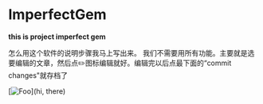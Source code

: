 # ImperfectGem

__this is project imperfect gem__

怎么用这个软件的说明步骤我马上写出来。
我们不需要用所有功能。主要就是选要编辑的文章，然后点✏️图标编辑就好。编辑完以后点最下面的“commit changes"就存档了



[![Foo](https://s-media-cache-ak0.pinimg.com/564x/ef/42/81/ef42817a1567aece4bff4baf96756ae7.jpg)](hi, there)
